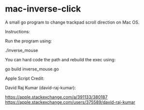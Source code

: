 # mac-inverse-click
A small go program to change trackpad scroll direction on Mac OS.

Instructions:

Run the program using:

./inverse_mouse 

You can hard code the path and rebuild the exec using:

go build inverse_mouse.go

Apple Script Credit:

David Raj Kumar (david-raj-kumar):

https://apple.stackexchange.com/a/391133/380187
https://apple.stackexchange.com/users/375589/david-raj-kumar
